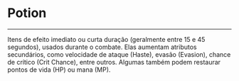 # Potion
---
Itens de efeito imediato ou curta duração (geralmente entre 15 e 45 segundos), usados durante o combate. Elas aumentam atributos secundários, como velocidade de ataque (Haste), evasão (Evasion), chance de crítico (Crit Chance), entre outros. Algumas também podem restaurar pontos de vida (HP) ou mana (MP).
